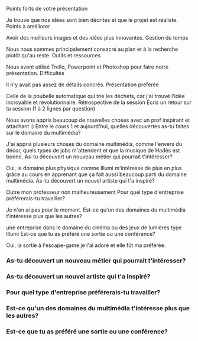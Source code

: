 Points forts de votre présentation

Je trouve que nos idées sont bien décrites et que le projet est réaliste.
Points à améliorer

Avoir des meilleurs images et des idées plus innovantes.
Gestion du temps

Nous nous sommes principalement consacré au plan et à la recherche plutôt qu'au reste.
Outils et ressources

Nous avont utilisé Trello, Powerpoint et Photoshop pour faire notre présentation.
Difficultés

Il n'y avait pas assez de détails concrès.
Présentation préférée

Celle de la poubelle automatique qui trie les déchets, car j'ai trouvé l'idée incroyable et révolutionnaire.
Rétrospective de la session
Écris un retour sur ta session (1 à 2 lignes par question)

Nous avons appris beaucoup de nouvelles choses avec un prof inspirant et attachant :)
Entre le cours 1 et aujourd'hui, quelles découvertes as-tu faites sur le domaine du multimédia?

J'ai appris plusieurs choses du domaine multimédia, comme l'envers du décor, quels types de jobs m'attendent et que la musique de Hadès est bonne.
As-tu découvert un nouveau métier qui pourrait t'intéresser?

Oui, le domaine plus physique comme Illumi m'intéresse de plus en plus grâce au cours en apprenant que ça fait aussi beaucoup parti du domaine multimédia.
As-tu découvert un nouvel artiste qui t'a inspiré?

Outre mon professeur non malheureusement
Pour quel type d'entreprise préférerais-tu travailler?

Je n'en ai pas pour le moment.
Est-ce qu'un des domaines du multimédia t'intéresse plus que les autres?

une entreprise dans le domaine du cinéma ou des jeux de lumières type Illumi
Est-ce que tu as préféré une sortie ou une conférence?

Oui, la sortie à l'escape-game je l'ai adoré et elle fût ma préférée.

### As-tu découvert un nouveau métier qui pourrait t'intéresser? 

### As-tu découvert un nouvel artiste qui t'a inspiré? 

### Pour quel type d'entreprise préférerais-tu travailler? 

### Est-ce qu'un des domaines du multimédia t'intéresse plus que les autres? 

### Est-ce que tu as préféré une sortie ou une conférence?

